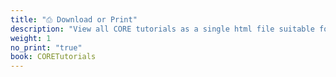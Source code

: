 ```yaml
---
title: "⎙ Download or Print"
description: "View all CORE tutorials as a single html file suitable for download or print."
weight: 1
no_print: "true"
book: CORETutorials
---
```


<meta http-equiv="Refresh" content="0; url='/core/coretutorials/printview'" />